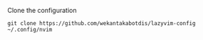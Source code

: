 Clone the configuration 

```
git clone https://github.com/wekantakabotdis/lazyvim-config ~/.config/nvim
